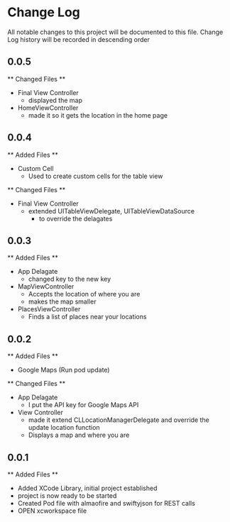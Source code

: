 # Change Log
All notable changes to this project will be documented to this file.
Change Log history will be recorded in descending order

## 0.0.5
** Changed Files **
- Final View Controller
    - displayed the map
- HomeViewController
    - made it so it gets the location in the home page

## 0.0.4
** Added Files **
- Custom Cell
    - Used to create custom cells for the table view

** Changed Files **
- Final View Controller
    - extended UITableViewDelegate, UITableViewDataSource
        - to override the delagates

## 0.0.3
** Added Files **
- App Delagate
    - changed key to the new key
- MapViewController
    - Accepts the location of where you are
    - makes the map smaller
- PlacesViewController
    - Finds a list of places near your locations 


## 0.0.2
** Added Files **
- Google Maps (Run pod update)

** Changed Files **
- App Delagate
    - I put the API key for Google Maps API
- View Controller
    - made it extend CLLocationManagerDelegate and override the update location function
    - Displays a map and where you are

## 0.0.1
** Added Files **
- Added XCode Library, initial project established
- project is now ready to be started
- Created Pod file with almaofire and swiftyjson for REST calls
- OPEN xcworkspace file